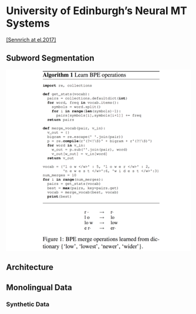 # University of Edinburgh’s Neural MT Systems

[\[Sennrich at el.2017\]](https://arxiv.org/pdf/1708.00726.pdf)

## Subword Segmentation

![](/assets/nmt-edinburgh-1.png)

## Architecture

## Monolingual Data

### Synthetic Data

